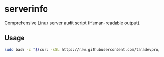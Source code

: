 # serverinfo
Comprehensive Linux server audit script (Human-readable output).

## Usage
```bash
sudo bash -c "$(curl -sSL https://raw.githubusercontent.com/tahadevpro/serverinfo/main/server_audit.sh)" -- --run-fio --iperf-server 1.2.3.4

